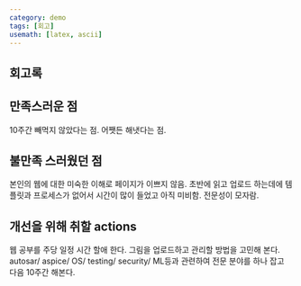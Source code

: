 ```yaml
---
category: demo
tags: [회고]
usemath: [latex, ascii]
---
```


## 회고록

## 만족스러운 점
 10주간 빼먹지 않았다는 점.
 어쨋든 해냇다는 점.
## 불만족 스러웠던 점
본인의 웹에 대한 미숙한 이해로 페이지가 이쁘지 않음.
초반에 읽고 업로드 하는데에 템플릿과 프로세스가 없어서 시간이 많이 들었고 아직 미비함.
전문성이 모자람.

## 개선을 위해 취할 actions
웹 공부를 주당 일정 시간 할애 한다.
그림을 업로드하고 관리할 방법을 고민해 본다.
autosar/ aspice/ OS/ testing/ security/ ML등과 관련하여 전문 분야를 하나 잡고 다음 10주간 해본다.

